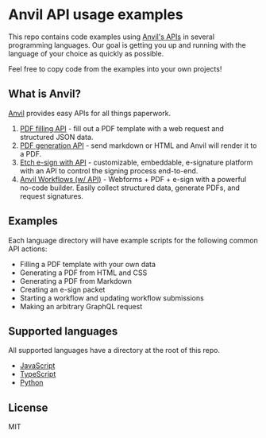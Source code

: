 # Anvil API usage examples

This repo contains code examples using [Anvil's APIs](https://www.useanvil.com/developers/) in several programming languages. Our goal is getting you up and running with the language of your choice as quickly as possible.

Feel free to copy code from the examples into your own projects!

## What is Anvil?

[Anvil](https://www.useanvil.com/developers/) provides easy APIs for all things paperwork.

1. [PDF filling API](https://www.useanvil.com/products/pdf-filling-api/) - fill out a PDF template with a web request and structured JSON data.
2. [PDF generation API](https://www.useanvil.com/products/pdf-generation-api/) - send markdown or HTML and Anvil will render it to a PDF.
3. [Etch e-sign with API](https://www.useanvil.com/products/etch/) - customizable, embeddable, e-signature platform with an API to control the signing process end-to-end.
4. [Anvil Workflows (w/ API)](https://www.useanvil.com/products/workflows/) - Webforms + PDF + e-sign with a powerful no-code builder. Easily collect structured data, generate PDFs, and request signatures.

## Examples

Each language directory will have example scripts for the following common API actions:

* Filling a PDF template with your own data
* Generating a PDF from HTML and CSS
* Generating a PDF from Markdown
* Creating an e-sign packet
* Starting a workflow and updating workflow submissions
* Making an arbitrary GraphQL request

## Supported languages

All supported languages have a directory at the root of this repo.

* [JavaScript](/javascript)
* [TypeScript](/typescript)
* [Python](/python)

## License

MIT
